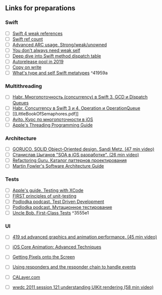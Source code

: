 
## Links for preparations
### Swift
- [ ] [Swift 4 weak references](https://www.mikeash.com/pyblog/friday-qa-2017-09-22-swift-4-weak-references.html)
- [ ] [Swift ref count](https://github.com/apple/swift/blob/c262440e70896299118a0a050c8a834e1270b606/stdlib/public/SwiftShims/RefCount.h)
- [ ] [Advanced ARC usage. Strong/weak/unowned](https://www.vadimbulavin.com/swift-memory-management-arc-strong-weak-and-unowned/)
- [ ] [You don't always need weak self](https://medium.com/flawless-app-stories/you-dont-always-need-weak-self-a778bec505ef)
- [ ] [Deep dive into Swift method dispatch table](https://betterprogramming.pub/a-deep-dive-into-method-dispatches-in-swift-65a8e408a7d0)
- [ ] [Autorelease pool in 2019](https://swiftrocks.com/autoreleasepool-in-2019-swift.html)
- [ ] [Copy on write](https://medium.com/@nitingeorge_39047/copy-on-write-in-swift-b44949436e4f)
- [ ] [What's type and self Swift metatypes](https://swiftrocks.com/whats-type-and-self-swift-metatypes.html) ^41959a

### Multithreading
- [ ] [Habr. Многопоточность (concurrency) в Swift 3. GCD и Dispatch Queues](https://habr.com/post/320152/)
- [ ] [Habr. Concurrency в Swift 3 и 4. Operation и OperationQueue](https://habr.com/post/335756/)
- [ ] [[LittleBookOfSemaphores.pdf]]
- [ ] [Avito. Курс по многопоточности в iOS](https://stepik.org/course/3278/)
- [ ] [Apple's Threading Programming Guide](https://developer.apple.com/library/archive/documentation/Cocoa/Conceptual/Multithreading/Introduction/Introduction.html#//apple_ref/doc/uid/10000057i-CH1-SW1)

### Architecture
- [ ] [GORUCO. SOLID Object-Oriented design. Sandi Metz. (47 min video)](https://youtube.com/watch?v=v-2yFMzxqwU)
- [ ] [Станислав Цыганов "SOA в iOS разработке". (26 min video)](https://www.youtube.com/watch?v=_kPz7MrejPA)
- [ ] [Refactoring Guru. Каталог паттернов проектирования](https://refactoring.guru/ru/design-patterns/catalog)
- [ ] [Martin Fowler's Software Architecture Guide](https://martinfowler.com/architecture/)

### Tests
- [ ] [Apple's guide. Testing with XCode](https://developer.apple.com/library/archive/documentation/DeveloperTools/Conceptual/testing_with_xcode/chapters/01-introduction.html#//apple_ref/doc/uid/TP40014132)
- [ ] [FIRST principles of unit-testing](https://github.com/ghsukumar/SFDC_Best_Practices/wiki/F.I.R.S.T-Principles-of-Unit-Testing)
- [ ] [Podlodka podcast. Test Driven Development](https://soundcloud.com/podlodka/podlodka-11-tdd)
- [ ] [Podlodka podcast. Мутационное тестирование](https://soundcloud.com/podlodka/podlodka-4-mutatsionnoe-testirovanie)
- [ ] [Uncle Bob. First-Class Tests](https://blog.cleancoder.com/uncle-bob/2017/05/05/TestDefinitions.html) ^3555e1

### UI 
- [ ] [419 sd advanced graphics and animation performance. (45 min video)](https://www.youtube.com/watch?v=TQRJXLXhG2o )
- [ ] [iOS Core Animation: Advanced Techniques](https://www.amazon.com/iOS-Core-Animation-Advanced-Techniques-ebook/dp/B00EHJCORC)
- [ ] [Getting Pixels onto the Screen](https://www.objc.io/issues/3-views/moving-pixels-onto-the-screen/)
- [ ] [Using responders and the responder chain to handle events](https://developer.apple.com/documentation/uikit/touches_presses_and_gestures/using_responders_and_the_responder_chain_to_handle_events)
- [ ] [CALayer.com](https://www.calayer.com/)
- [ ] [wwdc 2011 session 121 understanding UIKit rendering (58 min video)](https://www.youtube.com/watch?v=Qusz9R39ndw)



